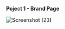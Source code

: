 **Poject 1 - Brand Page**

![Screenshot (23)](https://github.com/user-attachments/assets/637ad178-d909-4f4a-b2f8-efbbf6495b1d)
